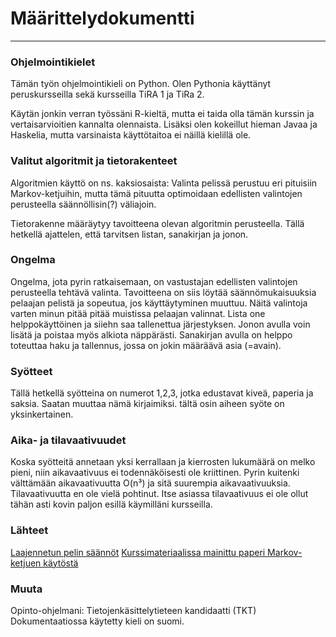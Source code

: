 # Määrittelydokumentti
---
### Ohjelmointikielet
Tämän työn ohjelmointikieli on Python. Olen Pythonia käyttänyt peruskursseilla sekä kursseilla TiRA 1 ja TiRa 2. 

Käytän jonkin verran työssäni R-kieltä, mutta ei taida olla tämän kurssin ja vertaisarvioitien kannalta olennaista. Lisäksi olen kokeillut hieman Javaa ja Haskelia, mutta varsinaista käyttötaitoa ei näillä kielillä ole.


### Valitut algoritmit ja tietorakenteet
Algoritmien käyttö on ns. kaksiosaista: Valinta pelissä perustuu eri pituisiin Markov-ketjuihin, mutta tämä pituutta optimoidaan edellisten valintojen perusteella säännöllisin(?) väliajoin. 

Tietorakenne määräytyy tavoitteena olevan algoritmin perusteella. Tällä hetkellä ajattelen, että tarvitsen listan, sanakirjan ja jonon. 


### Ongelma
Ongelma, jota pyrin ratkaisemaan, on vastustajan edellisten valintojen perusteella tehtävä valinta. Tavoitteena on siis löytää säännömukaisuuksia pelaajan pelistä ja sopeutua, jos käyttäytyminen muuttuu. Näitä valintoja varten minun pitää pitää muistissa pelaajan valinnat. Lista one helppokäyttöinen ja siiehn saa tallenettua järjestyksen. Jonon avulla voin lisätä ja poistaa myös alkiota näppärästi. Sanakirjan avulla on helppo toteuttaa haku ja tallennus, jossa on jokin määräävä asia (=avain).


### Syötteet
Tällä hetkellä syötteina on numerot 1,2,3, jotka edustavat kiveä, paperia ja saksia. Saatan muuttaa nämä kirjaimiksi. tältä osin aiheen syöte on yksinkertainen. 


### Aika- ja tilavaativuudet
Koska syötteitä annetaan yksi kerrallaan ja kierrosten lukumäärä on melko pieni, niin aikavaativuus ei todennäköisesti ole kriittinen. Pyrin kuitenki välttämään aikavaativuutta O(n³) ja sitä suurempia aikavaativuuksia. Tilavaativuutta en ole vielä pohtinut. Itse asiassa tilavaativuus ei ole ollut tähän asti kovin paljon esillä käymilläni kursseilla. 


### Lähteet
[Laajennetun pelin säännöt](https://www.youtube.com/watch?v=x5Q6-wMx-K8)
[Kurssimateriaalissa mainittu paperi Markov-ketjuen käytöstä](https://arxiv.org/pdf/2003.06769.pdf)


### Muuta
Opinto-ohjelmani: Tietojenkäsittelytieteen kandidaatti (TKT)
Dokumentaatiossa käytetty kieli on suomi.
